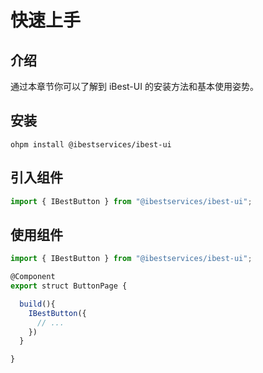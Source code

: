 # 快速上手

## 介绍

通过本章节你可以了解到 iBest-UI 的安装方法和基本使用姿势。

## 安装

```shell
ohpm install @ibestservices/ibest-ui

```

## 引入组件

```ts
import { IBestButton } from "@ibestservices/ibest-ui";
```

## 使用组件

```ts
import { IBestButton } from "@ibestservices/ibest-ui";

@Component
export struct ButtonPage {

  build(){
    IBestButton({
      // ...
    })
  }

}
```
